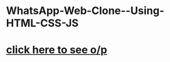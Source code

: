# WhatsApp-Web-Clone--Using-HTML-CSS-JS
# [click here to see o/p](https://vikrant019.github.io/WhatsApp-Web-Clone--Using-HTML-CSS-JS/)
